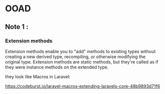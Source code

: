 # OOAD


## Note 1 :

### Extension methods 

Extension methods enable you to "add" methods to existing types without creating a new derived type, recompiling, or otherwise modifying the original type. Extension methods are static methods, but they're called as if they were instance methods on the extended type.

they look like Macros in Laravel:

https://codeburst.io/laravel-macros-extending-laravels-core-48b9893d71f6

